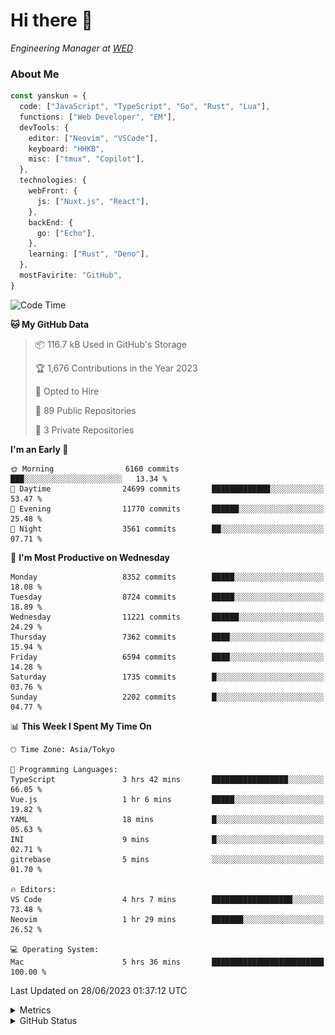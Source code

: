 # Hi there&nbsp;:wave:

<!-- ![Alt text](https://spotify-recently-played-readme.vercel.app/api?user=31kynbuubkiu3r4qh4hjuaglhfay) -->

_Engineering Manager at [WED](https://github.com/wedinc)_

### About Me

```ts
const yanskun = {
  code: ["JavaScript", "TypeScript", "Go", "Rust", "Lua"],
  functions: ["Web Developer", "EM"],
  devTools: {
    editor: ["Neovim", "VSCode"],
    keyboard: "HHKB",
    misc: ["tmux", "Copilot"],
  },
  technologies: {
    webFront: {
      js: ["Nuxt.js", "React"],
    },
    backEnd: {
      go: ["Echo"],
    },
    learning: ["Rust", "Deno"],
  },
  mostFavirite: "GitHub",
}
```

<!--START_SECTION:waka-->
![Code Time](http://img.shields.io/badge/Code%20Time-347%20hrs%2010%20mins-blue)

**🐱 My GitHub Data** 

> 📦 116.7 kB Used in GitHub's Storage 
 > 
> 🏆 1,676 Contributions in the Year 2023
 > 
> 💼 Opted to Hire
 > 
> 📜 89 Public Repositories 
 > 
> 🔑 3 Private Repositories 
 > 
**I'm an Early 🐤** 

```text
🌞 Morning                6160 commits        ███░░░░░░░░░░░░░░░░░░░░░░   13.34 % 
🌆 Daytime                24699 commits       █████████████░░░░░░░░░░░░   53.47 % 
🌃 Evening                11770 commits       ██████░░░░░░░░░░░░░░░░░░░   25.48 % 
🌙 Night                  3561 commits        ██░░░░░░░░░░░░░░░░░░░░░░░   07.71 % 
```
📅 **I'm Most Productive on Wednesday** 

```text
Monday                   8352 commits        █████░░░░░░░░░░░░░░░░░░░░   18.08 % 
Tuesday                  8724 commits        █████░░░░░░░░░░░░░░░░░░░░   18.89 % 
Wednesday                11221 commits       ██████░░░░░░░░░░░░░░░░░░░   24.29 % 
Thursday                 7362 commits        ████░░░░░░░░░░░░░░░░░░░░░   15.94 % 
Friday                   6594 commits        ████░░░░░░░░░░░░░░░░░░░░░   14.28 % 
Saturday                 1735 commits        █░░░░░░░░░░░░░░░░░░░░░░░░   03.76 % 
Sunday                   2202 commits        █░░░░░░░░░░░░░░░░░░░░░░░░   04.77 % 
```


📊 **This Week I Spent My Time On** 

```text
🕑︎ Time Zone: Asia/Tokyo

💬 Programming Languages: 
TypeScript               3 hrs 42 mins       █████████████████░░░░░░░░   66.05 % 
Vue.js                   1 hr 6 mins         █████░░░░░░░░░░░░░░░░░░░░   19.82 % 
YAML                     18 mins             █░░░░░░░░░░░░░░░░░░░░░░░░   05.63 % 
INI                      9 mins              █░░░░░░░░░░░░░░░░░░░░░░░░   02.71 % 
gitrebase                5 mins              ░░░░░░░░░░░░░░░░░░░░░░░░░   01.70 % 

🔥 Editors: 
VS Code                  4 hrs 7 mins        ██████████████████░░░░░░░   73.48 % 
Neovim                   1 hr 29 mins        ███████░░░░░░░░░░░░░░░░░░   26.52 % 

💻 Operating System: 
Mac                      5 hrs 36 mins       █████████████████████████   100.00 % 
```


 Last Updated on 28/06/2023 01:37:12 UTC
<!--END_SECTION:waka-->

<details>
  <summary>Metrics</summary>
  <img src="https://github.com/yanskun/yanskun/blob/main/github-metrics.svg" alt="Metrics">
</details>

<details>
  <summary>GitHub Status</summary>
  <picture>
    <source media="(prefers-color-scheme: dark)" srcset="https://raw.githubusercontent.com/yanskun/yanskun/master/profile-summary-card-output/nord_dark/0-profile-details.svg">
   <img src="https://raw.githubusercontent.com/yanskun/yanskun/master/profile-summary-card-output/default/0-profile-details.svg">
  </picture>
  <br>
  <picture>
    <source media="(prefers-color-scheme: dark)" srcset="https://raw.githubusercontent.com/yanskun/yanskun/master/profile-summary-card-output/nord_dark/1-repos-per-language.svg">
   <img src="https://raw.githubusercontent.com/yanskun/yanskun/master/profile-summary-card-output/default/1-repos-per-language.svg">
  </picture>
  <picture>
    <source media="(prefers-color-scheme: dark)" srcset="https://raw.githubusercontent.com/yanskun/yanskun/master/profile-summary-card-output/nord_dark/2-most-commit-language.svg">
   <img src="https://raw.githubusercontent.com/yanskun/yanskun/master/profile-summary-card-output/default/2-most-commit-language.svg">
  </picture>
  <br>
  <picture>
    <source media="(prefers-color-scheme: dark)" srcset="https://raw.githubusercontent.com/yanskun/yanskun/master/profile-summary-card-output/nord_dark/3-stats.svg">
   <img src="https://raw.githubusercontent.com/yanskun/yanskun/master/profile-summary-card-output/default/3-stats.svg">
  </picture>
  <picture>
    <source media="(prefers-color-scheme: dark)" srcset="https://raw.githubusercontent.com/yanskun/yanskun/master/profile-summary-card-output/nord_dark/4-productive-time.svg">
   <img src="https://raw.githubusercontent.com/yanskun/yanskun/master/profile-summary-card-output/default/4-productive-time.svg">
  </picture>
</details>

